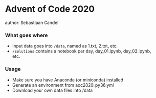 # Advent of Code 2020
author: Sebastiaan Candel
### What goes where

* Input data goes into `/data`, named as 1.txt, 2.txt, etc.
* `/solutions` contains a notebook per day, day_01.ipynb, day_02.ipynb, etc.

### Usage

* Make sure you have Anaconda (or miniconda) installed
* Generate an environment from aoc2020_py36.yml
* Download your own data files into /data
